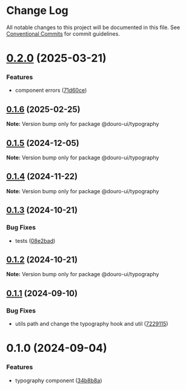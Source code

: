 # Change Log

All notable changes to this project will be documented in this file.
See [Conventional Commits](https://conventionalcommits.org) for commit guidelines.

# [0.2.0](https://github.com/Douro-ui/design-system/compare/@douro-ui/typography@0.1.6...@douro-ui/typography@0.2.0) (2025-03-21)

### Features

- component errors ([71d60ce](https://github.com/Douro-ui/design-system/commit/71d60ce528ca2298e385286f1537f025bdd127b5))

## [0.1.6](https://github.com/Douro-ui/design-system/compare/@douro-ui/typography@0.1.5...@douro-ui/typography@0.1.6) (2025-02-25)

**Note:** Version bump only for package @douro-ui/typography

## [0.1.5](https://github.com/Douro-ui/design-system/compare/@douro-ui/typography@0.1.4...@douro-ui/typography@0.1.5) (2024-12-05)

**Note:** Version bump only for package @douro-ui/typography

## [0.1.4](https://github.com/Douro-ui/design-system/compare/@douro-ui/typography@0.1.3...@douro-ui/typography@0.1.4) (2024-11-22)

**Note:** Version bump only for package @douro-ui/typography

## [0.1.3](https://github.com/Douro-ui/design-system/compare/@douro-ui/typography@0.1.2...@douro-ui/typography@0.1.3) (2024-10-21)

### Bug Fixes

- tests ([08e2bad](https://github.com/Douro-ui/design-system/commit/08e2bad07fcebdf8f765123b5d145ed8b3b44fc7))

## [0.1.2](https://github.com/Douro-ui/design-system/compare/@douro-ui/typography@0.1.1...@douro-ui/typography@0.1.2) (2024-10-21)

**Note:** Version bump only for package @douro-ui/typography

## [0.1.1](https://github.com/Douro-ui/design-system/compare/@douro-ui/typography@0.1.0...@douro-ui/typography@0.1.1) (2024-09-10)

### Bug Fixes

- utils path and change the typography hook and util ([7229115](https://github.com/Douro-ui/design-system/commit/7229115a01517815fcf1e3d628a88bb5d1991dd5))

# 0.1.0 (2024-09-04)

### Features

- typography component ([34b8b8a](https://github.com/Douro-ui/design-system/commit/34b8b8a4b439e6f510affca75f60b7c6052228ca))
